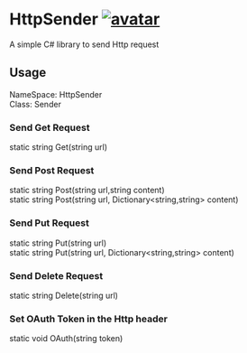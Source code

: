 # HttpSender [![avatar](https://img.shields.io/badge/nuget-v0.0.0-yellowgreen.svg)](https://www.nuget.org/packages/HttpSender/)
A simple C# library to send Http request

## Usage
NameSpace: HttpSender  
Class: Sender

### Send Get Request
static string Get(string url)

### Send Post Request
static string Post(string url,string content)  
static string Post(string url, Dictionary<string,string> content)

### Send Put Request
static string Put(string url)  
static string Put(string url, Dictionary<string,string> content)

### Send Delete Request
static string Delete(string url)

### Set OAuth Token in the Http header
static void OAuth(string token)
